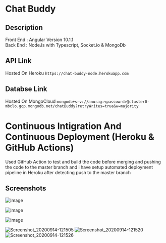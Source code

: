 # Chat Buddy

## Description
Front End : Angular Version 10.1.1 <br>
Back End : NodeJs with Typescript, Socket.io & MongoDb

## API Link

Hosted On Heroku `https://chat-buddy-node.herokuapp.com`

## Databse Link

Hosted On MongoCloud `mongodb+srv://anurag:<passowrd>@cluster0-mbclo.gcp.mongodb.net/chatBuddy?retryWrites=true&w=majority`

# Continuous Intigration And Continuous Deployment (Heroku & GitHub Actions)
Used GitHub Action to test and build the code before merging and pushing the code to the master branch and i have setup automated deployment pipeline in Heroku after detecting push to the master branch

## Screenshots
![image](https://user-images.githubusercontent.com/40962778/93052466-d1d88c80-f683-11ea-947c-294a1d4116a8.png)

![image](https://user-images.githubusercontent.com/40962778/93052347-9b027680-f683-11ea-9cf2-3de6527453c2.png)

![image](https://user-images.githubusercontent.com/40962778/93052421-bff6e980-f683-11ea-90a2-6e976cf0d846.png)

![Screenshot_20200914-121505](https://user-images.githubusercontent.com/40962778/93052709-43b0d600-f684-11ea-8bc6-79d1a6d19410.jpg)
![Screenshot_20200914-121520](https://user-images.githubusercontent.com/40962778/93052740-50352e80-f684-11ea-993c-929ad043c719.jpg)
![Screenshot_20200914-121526](https://user-images.githubusercontent.com/40962778/93052769-5cb98700-f684-11ea-8f6b-0c2bcbd33163.jpg)

